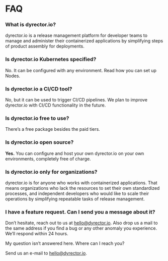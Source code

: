 # FAQ

### What is dyrector.io?

dyrector.io is a release management platform for developer teams to manage and administer their containerized applications by simplifying steps of product assembly for deployments.

### Is dyrector.io Kubernetes specified?

No. It can be configured with any environment. Read how you can set up Nodes.

### Is dyrector.io a CI/CD tool?

No, but it can be used to trigger CI/CD pipelines. We plan to improve dyrector.io with CI/CD functionality in the future.

### Is dyrector.io free to use?

There’s a free package besides the paid tiers.

### Is dyrector.io open source?

**Yes.** You can configure and host your own dyrector.io on your own environments, completely free of charge.

### Is dyrector.io only for organizations?

dyrector.io is for anyone who works with containerized applications. That means organizations who lack the resources to set their own standardized processes, and independent developers who would like to scale their operations by simplifying repeatable tasks of release management.

### I have a feature request. Can I send you a message about it?

Don’t hesitate, reach out to us at [hello@dyrector.io](mailto:hello@dyrector.io). Also drop us a mail to the same address if you find a bug or any other anomaly you experience. We’ll respond within 24 hours.

My question isn’t answered here. Where can I reach you?

Send us an e-mail to [hello@dyrector.io](mailto:hello@dyrector.io).
